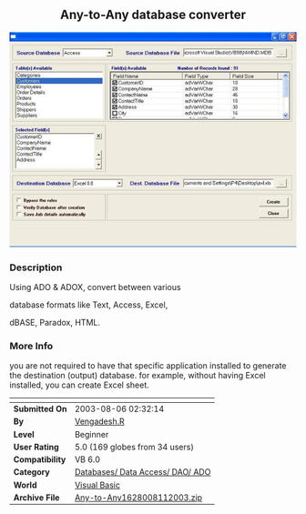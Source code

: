 ﻿<div align="center">

## Any\-to\-Any database converter

<img src="PIC20038111602643.JPG">
</div>

### Description

Using ADO & ADOX, convert between various

database formats like Text, Access, Excel,

dBASE, Paradox, HTML.
 
### More Info
 
you are not required to have that specific application installed to generate the destination (output) database. for example, without having Excel installed, you can create Excel sheet.


<span>             |<span>
---                |---
**Submitted On**   |2003-08-06 02:32:14
**By**             |[Vengadesh\.R](https://github.com/Planet-Source-Code/PSCIndex/blob/master/ByAuthor/vengadesh-r.md)
**Level**          |Beginner
**User Rating**    |5.0 (169 globes from 34 users)
**Compatibility**  |VB 6\.0
**Category**       |[Databases/ Data Access/ DAO/ ADO](https://github.com/Planet-Source-Code/PSCIndex/blob/master/ByCategory/databases-data-access-dao-ado__1-6.md)
**World**          |[Visual Basic](https://github.com/Planet-Source-Code/PSCIndex/blob/master/ByWorld/visual-basic.md)
**Archive File**   |[Any\-to\-Any1628008112003\.zip](https://github.com/Planet-Source-Code/vengadesh-r-any-to-any-database-converter__1-47434/archive/master.zip)








